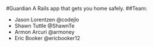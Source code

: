 #Guardian
 A Rails app that gets you home safely.
##Team:
* Jason Lorentzen @codejlo
* Shawn Tuttle @ShawnTe
* Armon Arcuri @armoney
* Eric Booker @ericbooker12

